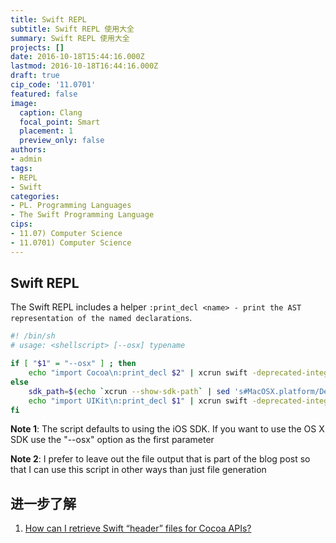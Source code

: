 ```yaml
---
title: Swift REPL
subtitle: Swift REPL 使用大全
summary: Swift REPL 使用大全
projects: []
date: 2016-10-18T15:44:16.000Z
lastmod: 2016-10-18T16:44:16.000Z
draft: true
cip_code: '11.0701'
featured: false
image:
  caption: Clang
  focal_point: Smart
  placement: 1
  preview_only: false
authors:
- admin
tags:
- REPL
- Swift
categories:
- PL. Programming Languages
- The Swift Programming Language
cips:
- 11.07) Computer Science
- 11.0701) Computer Science
---
```


## Swift REPL

The Swift REPL includes a helper `:print_decl <name> - print the AST representation of the named declarations`.

```bash
#! /bin/sh
# usage: <shellscript> [--osx] typename

if [ "$1" = "--osx" ] ; then
    echo "import Cocoa\n:print_decl $2" | xcrun swift -deprecated-integrated-repl
else
    sdk_path=$(echo `xcrun --show-sdk-path` | sed 's#MacOSX.platform/Developer/SDKs/MacOSX10.10.sdk#iPhoneSimulator.platform/Developer/SDKs/iPhoneSimulator8.0.sdk#')
    echo "import UIKit\n:print_decl $1" | xcrun swift -deprecated-integrated-repl -sdk "$sdk_path"
fi
```

**Note 1**: The script defaults to using the iOS SDK. If you want to use the OS X SDK use the "--osx" option as the first parameter

**Note 2**: I prefer to leave out the file output that is part of the blog post so that I can use this script in other ways than just file generation


## 进一步了解

1. [How can I retrieve Swift “header” files for Cocoa APIs?](https://stackoverflow.com/questions/24887454/how-can-i-retrieve-swift-header-files-for-cocoa-apis)